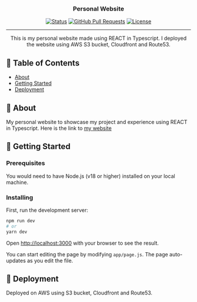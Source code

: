 <h3 align="center">Personal Website</h3>

<div align="center">

  [![Status](https://img.shields.io/badge/status-active-success.svg)]() 
    [![GitHub Pull Requests](https://img.shields.io/github/issues-pr/kylelobo/The-Documentation-Compendium.svg)](https://github.com/0xdany/hardhat-fund-me-bp/pulls)
  [![License](https://img.shields.io/badge/license-MIT-blue.svg)](/LICENSE)

</div>

---

<p align="center"> This is my personal website made using REACT in Typescript. I deployed the website using AWS S3 bucket, Cloudfront and Route53.
    <br> 
</p>

## 📝 Table of Contents
- [About](#about)
- [Getting Started](#getting_started)
- [Deployment](#deployment)

## 🧐 About <a name = "about"></a>
My personal website to showcase my project and experience using REACT in Typescript. Here is the link to [my website](https://www.erickjovan.click/)

## 🏁 Getting Started <a name = "getting_started"></a>

### Prerequisites
You would need to have Node.js (v18 or higher) installed on your local machine.

### Installing
First, run the development server:

```bash
npm run dev
# or
yarn dev
```

Open [http://localhost:3000](http://localhost:3000) with your browser to see the result.

You can start editing the page by modifying `app/page.js`. The page auto-updates as you edit the file.



## 🚀 Deployment <a name = "deployment"></a>
Deployed on AWS using S3 bucket, Cloudfront and Route53.
